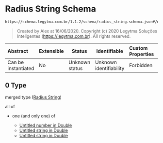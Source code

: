 # Radius String Schema

```txt
https://schema.legytma.com.br/1.1.2/schema/radius_string.schema.json#/oneOf/0
```




> Created by Alex at 16/06/2020.
> Copyright (c) 2020 Legytma Soluções Inteligentes (<https://legytma.com.br>). All rights reserved.
>

| Abstract            | Extensible | Status         | Identifiable            | Custom Properties | Additional Properties | Access Restrictions | Defined In                                                                  |
| :------------------ | ---------- | -------------- | ----------------------- | :---------------- | --------------------- | ------------------- | --------------------------------------------------------------------------- |
| Can be instantiated | No         | Unknown status | Unknown identifiability | Forbidden         | Allowed               | none                | [radius.schema.json\*](../schema/radius.schema.json) |

## 0 Type

merged type ([Radius String](radius-oneof-radius-string.md))

all of

-   one (and only one) of

    -   [Untitled number in Double](double-oneof-0.md)
    -   [Untitled string in Double](double-oneof-1.md)
    -   [Untitled string in Double](double-oneof-2.md)
